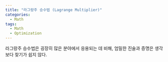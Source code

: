 ```yaml
---
title: "라그랑주 승수법 (Lagrange Multiplier)"
categories:
  - Math
tags:
  - Math
  - Optimization
---
```


라그랑주 승수법은 굉장히 많은 분야에서 응용되는 데 비해, 엄밀한 진술과 증명은 생각보다 찾기가 쉽지 않다.
